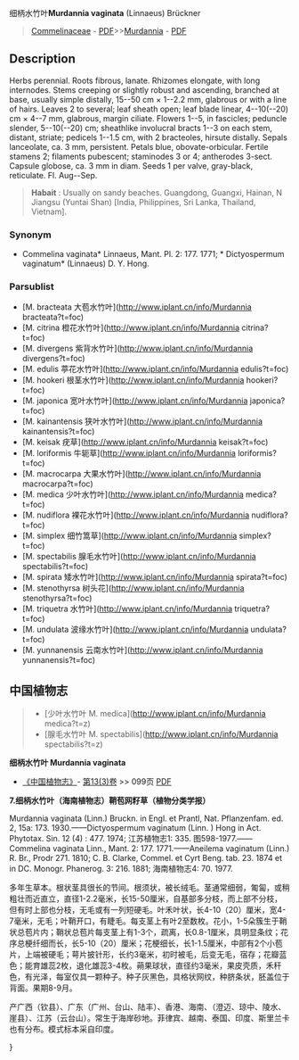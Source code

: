 细柄水竹叶**Murdannia vaginata** (Linnaeus) Brückner

> [Commelinaceae](http://www.iplant.cn/info/Commelinaceae?t=foc) - [PDF](http://www.iplant.cn/foc/pdf/Commelinaceae.pdf)>>[Murdannia](http://www.iplant.cn/info/Murdannia?t=foc) - [PDF](http://www.iplant.cn/foc/pdf/Murdannia.pdf)

## Description

Herbs perennial. Roots fibrous, lanate. Rhizomes elongate, with long internodes. Stems creeping or slightly robust and ascending, branched at base, usually simple distally, 15--50 cm × 1--2.2 mm, glabrous or with a line of hairs. Leaves 2 to several; leaf sheath open; leaf blade linear, 4--10(--20) cm × 4--7 mm, glabrous, margin ciliate. Flowers 1--5, in fascicles; peduncle slender, 5--10(--20) cm; sheathlike involucral bracts 1--3 on each stem, distant, striate; pedicels 1--1.5 cm, with 2 bracteoles, hirsute distally. Sepals lanceolate, ca. 3 mm, persistent. Petals blue, obovate-orbicular. Fertile stamens 2; filaments pubescent; staminodes 3 or 4; antherodes 3-sect. Capsule globose, ca. 3 mm in diam. Seeds 1 per valve, gray-black, reticulate. Fl. Aug--Sep.

> **Habait** : 
> Usually on sandy beaches. Guangdong, Guangxi, Hainan, N Jiangsu (Yuntai Shan) [India, Philippines, Sri Lanka, Thailand, Vietnam].

### Synonym
* Commelina vaginata* Linnaeus, Mant. Pl. 2: 177. 1771; * Dictyospermum vaginatum* (Linnaeus) D. Y. Hong.

### Parsublist

* [M.  bracteata  大苞水竹叶](http://www.iplant.cn/info/Murdannia bracteata?t=foc)
* [M.  citrina  橙花水竹叶](http://www.iplant.cn/info/Murdannia citrina?t=foc)
* [M.  divergens  紫背水竹叶](http://www.iplant.cn/info/Murdannia divergens?t=foc)
* [M.  edulis  葶花水竹叶](http://www.iplant.cn/info/Murdannia edulis?t=foc)
* [M.  hookeri  根茎水竹叶](http://www.iplant.cn/info/Murdannia hookeri?t=foc)
* [M.  japonica  宽叶水竹叶](http://www.iplant.cn/info/Murdannia japonica?t=foc)
* [M.  kainantensis  狭叶水竹叶](http://www.iplant.cn/info/Murdannia kainantensis?t=foc)
* [M.  keisak  疣草](http://www.iplant.cn/info/Murdannia keisak?t=foc)
* [M.  loriformis  牛轭草](http://www.iplant.cn/info/Murdannia loriformis?t=foc)
* [M.  macrocarpa  大果水竹叶](http://www.iplant.cn/info/Murdannia macrocarpa?t=foc)
* [M.  medica  少叶水竹叶](http://www.iplant.cn/info/Murdannia medica?t=foc)
* [M.  nudiflora  裸花水竹叶](http://www.iplant.cn/info/Murdannia nudiflora?t=foc)
* [M.  simplex  细竹篙草](http://www.iplant.cn/info/Murdannia simplex?t=foc)
* [M.  spectabilis  腺毛水竹叶](http://www.iplant.cn/info/Murdannia spectabilis?t=foc)
* [M.  spirata  矮水竹叶](http://www.iplant.cn/info/Murdannia spirata?t=foc)
* [M.  stenothyrsa  树头花](http://www.iplant.cn/info/Murdannia stenothyrsa?t=foc)
* [M.  triquetra  水竹叶](http://www.iplant.cn/info/Murdannia triquetra?t=foc)
* [M.  undulata  波缘水竹叶](http://www.iplant.cn/info/Murdannia undulata?t=foc)
* [M.  yunnanensis  云南水竹叶](http://www.iplant.cn/info/Murdannia yunnanensis?t=foc)

## 中国植物志

> * [少叶水竹叶  M.  medica](http://www.iplant.cn/info/Murdannia medica?t=z)
> * [腺毛水竹叶  M.  spectabilis](http://www.iplant.cn/info/Murdannia spectabilis?t=z)

**细柄水竹叶 Murdannia vaginata**

* [《中国植物志》](http://www.iplant.cn/frps)- [第13(3)卷](http://www.iplant.cn/frps/vol/13(3)) >> 099页 [PDF](http://www.iplant.cn/frps/pdf/13(3)/099a.pdf)

**7.细柄水竹叶（海南植物志）鞘苞网籽草（植物分类学报）**

Murdannia vaginata (Linn.) Bruckn. in Engl. et Prantl, Nat. Pflanzenfam. ed. 2, 15a: 173. 1930.——Dictyospermum vaginatum (Linn. ) Hong in Act. Phytotax. Sin. 12 (4) : 477. 1974; 江苏植物志1: 335. 图598-1977.——Commelina vaginata Linn., Mant. 2: 177. 1771.——Aneilema vaginatum (Linn.) R. Br., Prodr 271. 1810; C. B. Clarke, Commel. et Cyrt Beng. tab. 23. 1874 et in DC. Monogr. Phanerog. 3: 216. 1881; 海南植物志4: 70. 1977.

多年生草本。根状茎具很长的节间。根须状，被长绒毛。茎通常细弱，匍匐，或稍粗壮而近直立，直径1-2.2毫米，长15-50厘米，自基部多分枝，而上部不分枝，但有时上部也分枝，无毛或有一列短硬毛。叶禾叶状，长4-10（20）厘米，宽4-7毫米，无毛；叶鞘开口，有睫毛。每支茎上有叶2至数枚。花小，1-5朵簇生于鞘状总苞片内；鞘状总苞片每支茎上有1-3个，疏离，长0.8-1厘米，具明显条纹；花序总梗纤细而长，长5-10（20）厘米；花梗细长，长1-1.5厘米，中部有2个小苞片，上端被硬毛；萼片披针形，长约3毫米，初时被毛，后变无毛，宿存；花瓣蓝色；能育雄蕊2枚，退化雄蕊3-4枚。蒴果球状，直径约3毫米，果皮壳质，禾秆色，有光泽，每室仅具一颗种子。种子灰黑色，具格状网纹，种脐条状，胚盖位于背面。果期8-9月。

产广西（钦县）、广东（广州、台山、陆丰）、香港、海南、（澄迈、琼中、陵水、崖县）、江苏（云台山）。常生于海岸砂地。菲律宾、越南、泰国、印度、斯里兰卡也有分布。模式标本采自印度。

}